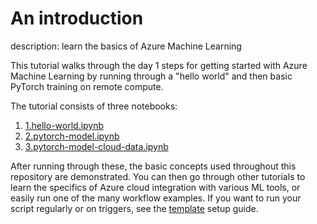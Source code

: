 # An introduction

description: learn the basics of Azure Machine Learning

This tutorial walks through the day 1 steps for getting started with Azure Machine Learning by running through a "hello world" and then basic PyTorch training on remote compute.

The tutorial consists of three notebooks:

1. [1.hello-world.ipynb](1.hello-world.ipynb)
1. [2.pytorch-model.ipynb](2.pytorch-model.ipynb)
1. [3.pytorch-model-cloud-data.ipynb](3.pytorch-model-cloud-data.ipynb)

After running through these, the basic concepts used throughout this repository are demonstrated. You can then go through other tutorials to learn the specifics of Azure cloud integration with various ML tools, or easily run one of the many workflow examples. If you want to run your script regularly or on triggers, see the [template](https://github.com/Azure/azureml-template) setup guide.
